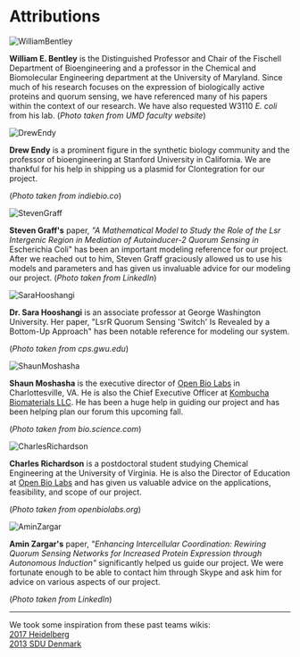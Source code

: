 <h1>Attributions</h1>

<img src="/images/Sponsors/Bentley.png" alt="WilliamBentley" id="attributions">

**William E. Bentley** is the Distinguished Professor and Chair of the Fischell Department of Bioengineering and a professor in the Chemical and Biomolecular Engineering department at the University of Maryland. Since much of his research focuses on the expression of biologically active proteins and quorum sensing, we have referenced many of his papers within the context of our research. We have also requested W3110 _E. coli_ from his lab. (_Photo taken from UMD faculty website_)

<img src="/images/Sponsors/Endy.jpg" alt="DrewEndy" id="attributions">

**Drew Endy** is a prominent figure in the synthetic biology community and the professor of bioengineering at Stanford University in California. We are thankful for his help in shipping us a plasmid for Clontegration for our project. 

(_Photo taken from indiebio.co_)

<img src="/images/Sponsors/Graff.jpg" alt="StevenGraff" id="attributions">

**Steven Graff's** paper, _"A Mathematical Model to Study the Role of the Lsr Intergenic Region in Mediation of Autoinducer-2 Quorum Sensing in_ Escherichia Coli" has been an important modeling reference for our project. After we reached out to him, Steven Graff graciously allowed us to use his models and parameters and has given us invaluable advice for our modeling our project. (_Photo taken from LinkedIn_)

<img src="/images/Sponsors/Hooshangi.png" alt="SaraHooshangi" id="attributions">

**Dr. Sara Hooshangi** is an associate professor at George Washington University. Her paper, "LsrR Quorum Sensing 'Switch' Is Revealed by a Bottom-Up Approach" has been notable reference for modeling our system. 

(_Photo taken from cps.gwu.edu_)

<img src="/images/Sponsors/Moshasha.jpg" alt="ShaunMoshasha" id="attributions">

**Shaun Moshasha** is the executive director of [Open Bio Labs](http://openbiolabs.org/) in Charlottesville, VA. He is also the Chief Executive Officer at [Kombucha Biomaterials LLC](/Public_Engagement.html). He has been a huge help in guiding our project and has been helping plan our forum this upcoming fall. 

(_Photo taken from bio.science.com_)

<img src="/images/Sponsors/Richardson.jpg" alt="CharlesRichardson" id="attributions">

**Charles Richardson** is a postdoctoral student studying Chemical Engineering at the University of Virginia. He is also the Director of Education at [Open Bio Labs](http://openbiolabs.org/) and has given us valuable advice on the applications, feasibility, and scope of our project. 

(_Photo taken from openbiolabs.org_)

<img src="/images/Sponsors/Zargar.jpg" alt="AminZargar" id="attributions">

**Amin Zargar's** paper, _"Enhancing Intercellular Coordination: Rewiring Quorum Sensing Networks for Increased Protein Expression through Autonomous Induction"_ significantly helped us guide our project. We were fortunate enough to be able to contact him through Skype and ask him for advice on various aspects of our project.

(_Photo taken from LinkedIn_)

<hr>

We took some inspiration from these past teams wikis:    
[2017 Heidelberg](http://2017.igem.org/Team:Heidelberg/)   
[2013 SDU Denmark](http://2013.igem.org/Team:SDU-Denmark)



